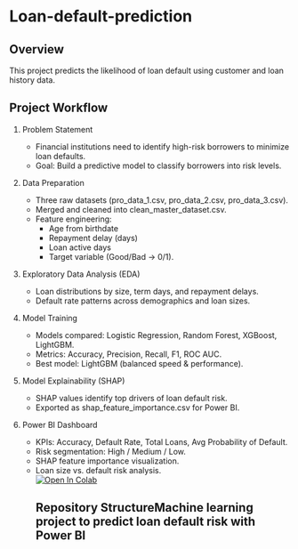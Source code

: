 # Loan-default-prediction  

## Overview  
This project predicts the likelihood of loan default using customer and loan history data.   


##  Project Workflow  

1. Problem Statement
   - Financial institutions need to identify high-risk borrowers to minimize loan defaults.  
   - Goal: Build a predictive model to classify borrowers into risk levels.  

2. Data Preparation  
   - Three raw datasets (pro_data_1.csv, pro_data_2.csv, pro_data_3.csv).  
   - Merged and cleaned into clean_master_dataset.csv.  
   - Feature engineering:  
     - Age from birthdate  
     - Repayment delay (days)  
     - Loan active days  
     - Target variable (Good/Bad → 0/1).  

3. Exploratory Data Analysis (EDA) 
   - Loan distributions by size, term days, and repayment delays.  
   - Default rate patterns across demographics and loan sizes.  

4. Model Training 
   - Models compared: Logistic Regression, Random Forest, XGBoost, LightGBM.  
   - Metrics: Accuracy, Precision, Recall, F1, ROC AUC.  
   - Best model: LightGBM (balanced speed & performance).  

5. Model Explainability (SHAP) 
   - SHAP values identify top drivers of loan default risk.  
   - Exported as shap_feature_importance.csv for Power BI.  

6. Power BI Dashboard 
   - KPIs: Accuracy, Default Rate, Total Loans, Avg Probability of Default.  
   - Risk segmentation: High / Medium / Low.  
   - SHAP feature importance visualization.  
   - Loan size vs. default risk analysis.  
[![Open In Colab](https://colab.research.google.com/assets/colab-badge.svg)](https://colab.research.google.com/drive/1HjMFlD49JBnvoDCDmEtlO36UjTAU_ExR?usp=sharing)
     ##  Repository StructureMachine learning project to predict loan default risk with Power BI
